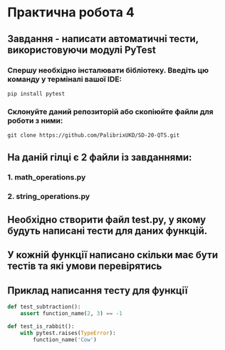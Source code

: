 # Практична робота 4
## Завдання - написати автоматичні тести, використовуючи модулі PyTest

### Спершу необхідно інсталювати бібліотеку. Введіть цю команду у терміналі вашої IDE:
``
pip install pytest
``

### Склонуйте даний репозиторій або скопіюйте файли для роботи з ними:
``
git clone https://github.com/PalibrixUKD/SD-20-QTS.git
``
## На даній гілці є 2 файли із завданнями: 
### 1. math_operations.py
### 2. string_operations.py
## Необхідно створити файл test.py, у якому будуть написані тести для даних функцій.
## У кожній функції написано скільки має бути тестів та які умови перевірятись

## Приклад написання тесту для функції
```python
def test_subtraction():
    assert function_name(2, 3) == -1

def test_is_rabbit():
    with pytest.raises(TypeError):
        function_name('Cow')
```
